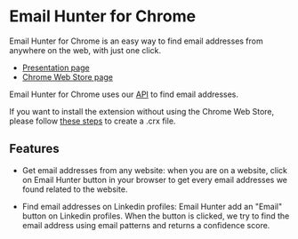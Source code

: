 # Email Hunter for Chrome
Email Hunter for Chrome is an easy way to find email addresses from anywhere on the web, with just one click.

* [Presentation page](https://emailhunter.co/chrome)
* [Chrome Web Store page](https://chrome.google.com/webstore/detail/email-hunter/hgmhmanijnjhaffoampdlllchpolkdnj)

Email Hunter for Chrome uses our [API](https://emailhunter.co/api) to find email addresses.

If you want to install the extension without using the Chrome Web Store, please follow [these steps](https://developer.chrome.com/extensions/packaging) to create a .crx file.

## Features

* Get email addresses from any website: when you are on a website, click on Email Hunter button in your browser to get every email addresses we found related to the website.

* Find email addresses on Linkedin profiles: Email Hunter add an "Email" button on Linkedin profiles. When the button is clicked, we try to find the email address using email patterns and returns a confidence score.
